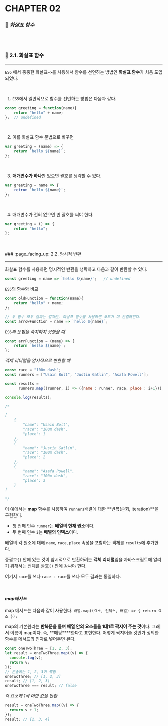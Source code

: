 #  CHAPTER 02

###  :pencil: ***화살표 함수***

<br>

<br>

### :page_facing_up: 2.1. 화살표 함수

---

`ES6` 에서 뚱뚱한 화살표`=>`를 사용해서 함수를 선언하는 방법인 **화살표 함수**가 처음 도입되었다. 

<br>

1) `ES5`에서 일반적으로 함수를 선언하는 방법은 다음과 같다.

```javascript
const greeting = function(name){
    return "hello" + name;
};	// undefined
```

<br>

2) 이를 화살표 함수 문법으로 바꾸면

```javascript
var greeting = (name) => {
    return `hello ${name}`;
};
```

<br>

3) **매개변수가 하나**만 있으면 괄호를 생략할 수 있다.

```javascript
var greeting = name => {
    retrun `hello ${name}`;
};
```

<br>

4) 매개변수가 전혀 없으면 빈 괄호를 써야 한다.

```javascript
var greeting = () => {
    return "hello";
};
```

<br>

<br>
### :page_facing_up: 2.2. 암시적 반환

---

화살표 함수를 사용하면 명시적인 반환을 생략하고 다음과 같이 반환할 수 있다.

```javascript
const greeting = name => `hello ${name}`;	// undefined
```

`ES5`의 함수와 비교

```javascript
const oldFunction = function(name){
    return "hello" + name;
};

// 두 함수 모두 결과는 같지만, 화살표 함수를 사용하면 코드가 더 간결해진다.
const arrowFunction = name => `hello ${name}`;
```

`ES6`_의 문법을 숙지하지 못했을 때_

```javascript
const arrFunction = (name) => {
    return `hello ${name}`;
};
```

_객체 리터럴을 암시적으로 반환할 때_

```javascript
const race = "100m dash";
const runners = ["Usain Bolt", "Justin Gatlin", "Asafa Powell"];

const results = 
      runners.map((runner, i) => ({name : runner, race, place : i+1}));

console.log(results);

/*

[
    {
        "name": "Usain Bolt",
        "race": "100m dash",
        "place": 1
    },
    {
        "name": "Justin Gatlin",
        "race": "100m dash",
        "place": 2
    },
    {
        "name": "Asafa Powell",
        "race": "100m dash",
        "place": 3
    }
]

*/
```

이 예에서는 **map** 함수를 사용하여 `runners`배열에 대한 **반복(순회, iteration)**을 구현한다. 

- 첫 번째 인수 `runner`는 **배열의 현재 원소**이다. 
- 두 번째 인수  `i`는 **배열의 인덱스**이다. 

배열의 각 원소에 대해 `name`, `race`, `place` 속성을 포함하는 객체를 `results`에 추가한다.

중괄호`{}` 안에 있는 것이 암시적으로 반환하려는 **객체 리터럴**임을 자바스크립트에 알리기 위해서는 전체를 괄호`()` 안에 감싸야 한다. 

여기서 `race`를 쓰나 `race : race`를 쓰나 모두 결과는 동일하다.

<br>

#### _map메서드_

map 메서드는 다음과 같이 사용한다. `배열.map((요소, 인덱스, 배열) => { return 요소 });`

map의 기본원리는 **반복문을 돌며 배열 안의 요소들을 1대1로 짝지어 주는 것**이다. 그래서 이름이 map이다. 즉, **매핑****한다고 표현한다. 어떻게 짝지어줄 것인가 정의한 함수를 메서드의 인자로 넣어주면 된다.

```javascript
const oneTwoThree = [1, 2, 3];
let result = oneTwoThree.map((v) => {
  console.log(v);
  return v;
});
// 콘솔에는 1, 2, 3이 찍힘
oneTwoThree; // [1, 2, 3]
result; // [1, 2, 3]
oneTwoThree === result; // false
```

_각 요소에 1씩 더한 값을 반환_

```jsx
result = oneTwoThree.map((v) => {
  return v + 1;
});
result; // [2, 3, 4]
```

<br>

<br>
